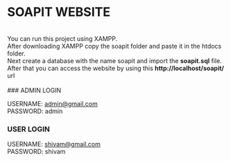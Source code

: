 # SOAPIT WEBSITE

<br />
You can run this project using XAMPP. <br />
After downloading XAMPP copy the soapit folder and paste it in the htdocs folder. <br />
Next create a database with the name soapit and import the <b>soapit.sql</b> file.
After that you can access the website by using this <b>http://localhost/soapit/</b> url
<br />
<br />
### ADMIN LOGIN

USERNAME: admin@gmail.com <br />
PASSWORD: admin

### USER LOGIN

USERNAME: shivam@gmail.com <br />
PASSWORD: shivam
